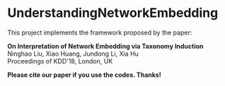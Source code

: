 # UnderstandingNetworkEmbedding

This project implements the framework proposed by the paper: <br>

**On Interpretation of Network Embedding via Taxonomy Induction**<br>
Ninghao Liu, Xiao Huang, Jundong Li, Xia Hu<br>
Proceedings of KDD'18, London, UK <br>

**Please cite our paper if you use the codes. Thanks!**

